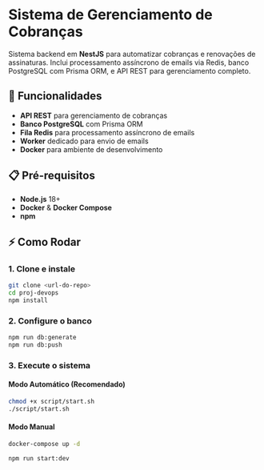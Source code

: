 # Sistema de Gerenciamento de Cobranças

Sistema backend em **NestJS** para automatizar cobranças e renovações de assinaturas. Inclui processamento assíncrono de emails via Redis, banco PostgreSQL com Prisma ORM, e API REST para gerenciamento completo.

## 🚀 Funcionalidades

- **API REST** para gerenciamento de cobranças
- **Banco PostgreSQL** com Prisma ORM
- **Fila Redis** para processamento assíncrono de emails
- **Worker** dedicado para envio de emails
- **Docker** para ambiente de desenvolvimento

## 📋 Pré-requisitos

- **Node.js** 18+
- **Docker** & **Docker Compose**
- **npm**

## ⚡ Como Rodar

### 1. Clone e instale
```bash
git clone <url-do-repo>
cd proj-devops
npm install
```

### 2. Configure o banco
```bash
npm run db:generate
npm run db:push
```

### 3. Execute o sistema

#### Modo Automático (Recomendado)
```bash
chmod +x script/start.sh
./script/start.sh
```

#### Modo Manual
```bash
docker-compose up -d

npm run start:dev
```
